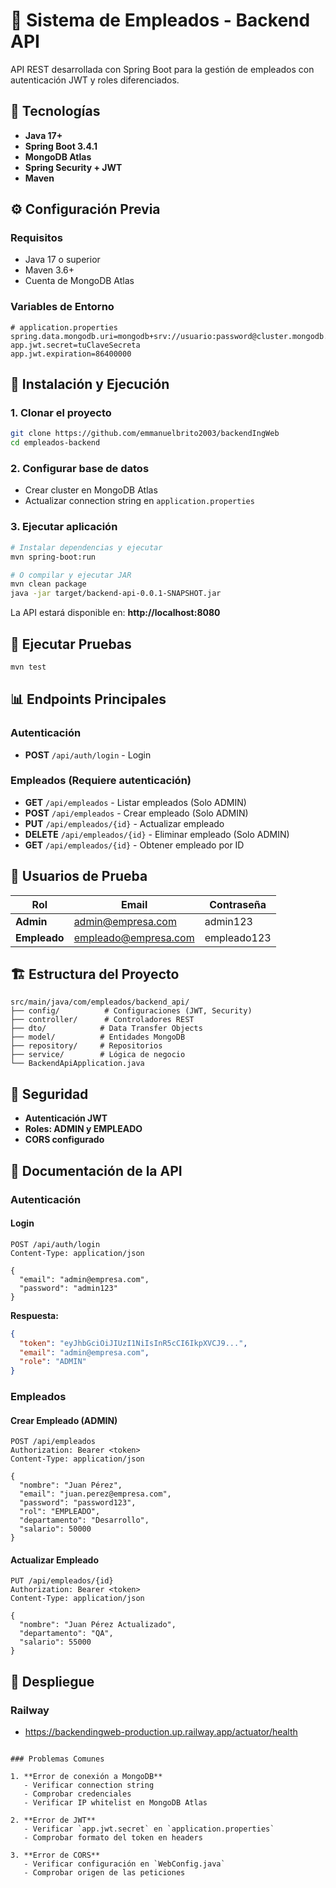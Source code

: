 # 🏢 Sistema de Empleados - Backend API

API REST desarrollada con Spring Boot para la gestión de empleados con autenticación JWT y roles diferenciados.

## 🚀 Tecnologías

- **Java 17+**
- **Spring Boot 3.4.1**
- **MongoDB Atlas**
- **Spring Security + JWT**
- **Maven**

## ⚙️ Configuración Previa

### Requisitos

- Java 17 o superior
- Maven 3.6+
- Cuenta de MongoDB Atlas

### Variables de Entorno

```properties
# application.properties
spring.data.mongodb.uri=mongodb+srv://usuario:password@cluster.mongodb.net/empleados_db
app.jwt.secret=tuClaveSecreta
app.jwt.expiration=86400000
```

## 🔧 Instalación y Ejecución

### 1. Clonar el proyecto

```bash
git clone https://github.com/emmanuelbrito2003/backendIngWeb
cd empleados-backend
```

### 2. Configurar base de datos

- Crear cluster en MongoDB Atlas
- Actualizar connection string en `application.properties`

### 3. Ejecutar aplicación

```bash
# Instalar dependencias y ejecutar
mvn spring-boot:run

# O compilar y ejecutar JAR
mvn clean package
java -jar target/backend-api-0.0.1-SNAPSHOT.jar
```

La API estará disponible en: **http://localhost:8080**

## 🧪 Ejecutar Pruebas

```bash
mvn test
```

## 📊 Endpoints Principales

### Autenticación

- **POST** `/api/auth/login` - Login

### Empleados (Requiere autenticación)

- **GET** `/api/empleados` - Listar empleados (Solo ADMIN)
- **POST** `/api/empleados` - Crear empleado (Solo ADMIN)
- **PUT** `/api/empleados/{id}` - Actualizar empleado
- **DELETE** `/api/empleados/{id}` - Eliminar empleado (Solo ADMIN)
- **GET** `/api/empleados/{id}` - Obtener empleado por ID



## 👥 Usuarios de Prueba

| Rol | Email | Contraseña |
|-----|-------|------------|
| **Admin** | admin@empresa.com | admin123 |
| **Empleado** | empleado@empresa.com | empleado123 |

## 🏗️ Estructura del Proyecto

```
src/main/java/com/empleados/backend_api/
├── config/          # Configuraciones (JWT, Security)
├── controller/      # Controladores REST  
├── dto/            # Data Transfer Objects
├── model/          # Entidades MongoDB
├── repository/     # Repositorios
├── service/        # Lógica de negocio
└── BackendApiApplication.java
```

## 🔐 Seguridad

- **Autenticación JWT**
- **Roles: ADMIN y EMPLEADO**
- **CORS configurado**

## 📝 Documentación de la API

### Autenticación

#### Login
```http
POST /api/auth/login
Content-Type: application/json

{
  "email": "admin@empresa.com",
  "password": "admin123"
}
```

**Respuesta:**
```json
{
  "token": "eyJhbGciOiJIUzI1NiIsInR5cCI6IkpXVCJ9...",
  "email": "admin@empresa.com",
  "role": "ADMIN"
}
```

### Empleados

#### Crear Empleado (ADMIN)
```http
POST /api/empleados
Authorization: Bearer <token>
Content-Type: application/json

{
  "nombre": "Juan Pérez",
  "email": "juan.perez@empresa.com",
  "password": "password123",
  "rol": "EMPLEADO",
  "departamento": "Desarrollo",
  "salario": 50000
}
```

#### Actualizar Empleado
```http
PUT /api/empleados/{id}
Authorization: Bearer <token>
Content-Type: application/json

{
  "nombre": "Juan Pérez Actualizado",
  "departamento": "QA",
  "salario": 55000
}
```

## 🚀 Despliegue

### Railway
- https://backendingweb-production.up.railway.app/actuator/health
```

### Problemas Comunes

1. **Error de conexión a MongoDB**
   - Verificar connection string
   - Comprobar credenciales
   - Verificar IP whitelist en MongoDB Atlas

2. **Error de JWT**
   - Verificar `app.jwt.secret` en `application.properties`
   - Comprobar formato del token en headers

3. **Error de CORS**
   - Verificar configuración en `WebConfig.java`
   - Comprobar origen de las peticiones



